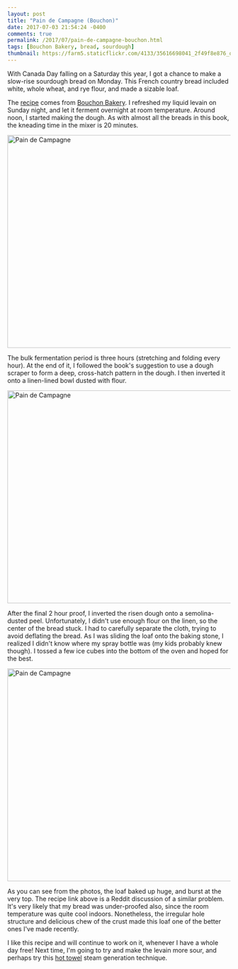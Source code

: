 ```yaml
---
layout: post
title: "Pain de Campagne (Bouchon)"
date: 2017-07-03 21:54:24 -0400
comments: true
permalink: /2017/07/pain-de-campagne-bouchon.html
tags: [Bouchon Bakery, bread, sourdough]
thumbnail: https://farm5.staticflickr.com/4133/35616698041_2f49f8e876_q.jpg
---
```


With Canada Day falling on a Saturday this year, I got a chance to
make a slow-rise sourdough bread on Monday. This French
country bread included white, whole wheat, and rye flour,
and made a sizable loaf.

The [recipe](https://www.reddit.com/r/Breadit/comments/6bs2if/pain_de_campagne/) 
comes from [Bouchon Bakery](/tag/bouchon-bakery/). I refreshed my liquid levain
on Sunday night, and let it ferment overnight at room temperature. Around
noon, I started making the dough. As with almost all the breads in this
book, the kneading time in the mixer is 20 minutes.

<a data-flickr-embed="true"  href="https://www.flickr.com/photos/gnuf/34906700354/in/photostream/" title="Pain de Campagne"><img src="https://farm5.staticflickr.com/4229/34906700354_c0ee271433_z.jpg" width="640" height="480" alt="Pain de Campagne"></a><script async src="//embedr.flickr.com/assets/client-code.js" charset="utf-8"></script>

The bulk fermentation period is three hours (stretching and folding every hour).
At the end of it, I followed the book's suggestion to use a dough scraper
to form a deep, cross-hatch pattern in the dough. I then inverted it onto
a linen-lined bowl dusted with flour.

<a data-flickr-embed="true"  href="https://www.flickr.com/photos/gnuf/35616698041/in/photostream/" title="Pain de Campagne"><img src="https://farm5.staticflickr.com/4133/35616698041_2f49f8e876_z.jpg" width="640" height="480" alt="Pain de Campagne"></a><script async src="//embedr.flickr.com/assets/client-code.js" charset="utf-8"></script>

After the final 2 hour proof, I inverted the risen dough onto a semolina-dusted
peel. Unfortunately, I didn't use enough flour on the linen, so the center of the
bread stuck. I had to carefully separate the cloth, trying to avoid deflating the
bread. As I was sliding the loaf onto the baking stone, I realized I didn't know
where my spray bottle was (my kids probably knew though). I tossed a few
ice cubes into the bottom of the oven and hoped for the best.

<a data-flickr-embed="true"  href="https://www.flickr.com/photos/gnuf/35616700191/in/photostream/" title="Pain de Campagne"><img src="https://farm5.staticflickr.com/4042/35616700191_dc2e213933_z.jpg" width="640" height="480" alt="Pain de Campagne"></a><script async src="//embedr.flickr.com/assets/client-code.js" charset="utf-8"></script>

As you can see from the photos, the loaf baked up huge, and burst at the very top.
The recipe link above is a Reddit discussion of a similar problem. It's very likely
that my bread was under-proofed also, since the room temperature was quite cool
indoors. Nonetheless, the irregular hole structure and delicious chew of the crust
made this loaf one of the better ones I've made recently. 

I like this recipe and will continue to work on it, whenever I have a whole day free!
Next time, I'm going to try and make the levain more sour, and perhaps try this
[hot towel](http://www.thefreshloaf.com/node/20162/oven-steaming-my-new-favorite-way) steam
generation technique.
